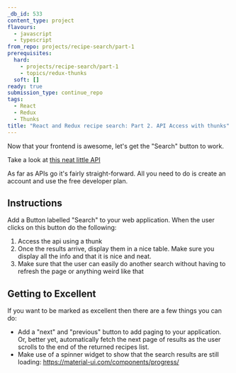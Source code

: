 ```yaml
---
_db_id: 533
content_type: project
flavours:
  - javascript
  - typescript
from_repo: projects/recipe-search/part-1
prerequisites:
  hard:
    - projects/recipe-search/part-1
    - topics/redux-thunks
  soft: []
ready: true
submission_type: continue_repo
tags:
  - React
  - Redux
  - Thunks
title: "React and Redux recipe search: Part 2. API Access with thunks"
---
```


Now that your frontend is awesome, let's get the "Search" button to work.

Take a look at [this neat little API](https://developer.edamam.com/edamam-recipe-api)

As far as APIs go it's fairly straight-forward. All you need to do is create an account and use the free developer plan.

## Instructions

Add a Button labelled "Search" to your web application. When the user clicks on this button do the following:

1. Access the api using a thunk
2. Once the results arrive, display them in a nice table. Make sure you display all the info and that it is nice and neat.
3. Make sure that the user can easily do another search without having to refresh the page or anything weird like that

## Getting to Excellent

If you want to be marked as excellent then there are a few things you can do:

- Add a "next" and "previous" button to add paging to your application. Or, better yet, automatically fetch the next page of results as the user scrolls to the end of the returned recipes list.
- Make use of a spinner widget to show that the search results are still loading: https://material-ui.com/components/progress/
